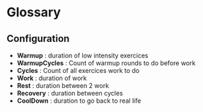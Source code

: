 # Glossary

## Configuration

- **Warmup** : duration of low intensity exercices
- **WarmupCycles** : Count of warmup rounds to do before work
- **Cycles** : Count of all exercices work to do
- **Work** : duration of work
- **Rest** : duration between 2 work
- **Recovery** : duration between cycles
- **CoolDown** : duration to go back to real life
